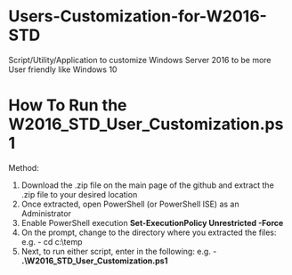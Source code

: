 # Users-Customization-for-W2016-STD
Script/Utility/Application to customize Windows Server 2016 to be more User friendly like Windows 10

# How To Run the W2016_STD_User_Customization.ps1
Method:

1. Download the .zip file on the main page of the github and extract the .zip file to your desired location
2. Once extracted, open PowerShell (or PowerShell ISE) as an Administrator
3. Enable PowerShell execution **Set-ExecutionPolicy Unrestricted -Force**
4. On the prompt, change to the directory where you extracted the files: e.g. - cd c:\temp
5. Next, to run either script, enter in the following: e.g. - **.\W2016_STD_User_Customization.ps1**
